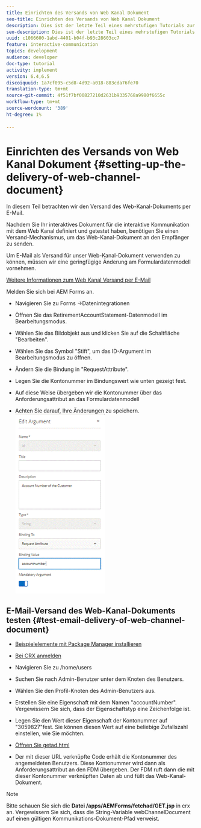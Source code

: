 ```yaml
---
title: Einrichten des Versands von Web Kanal Dokument
seo-title: Einrichten des Versands von Web Kanal Dokument
description: Dies ist der letzte Teil eines mehrstufigen Tutorials zur Erstellung Ihres ersten interaktiven Kommunikations-Dokuments. In diesem Teil betrachten wir den Versand des Web-Kanal-Dokuments per E-Mail.
seo-description: Dies ist der letzte Teil eines mehrstufigen Tutorials zur Erstellung Ihres ersten interaktiven Kommunikations-Dokuments. In diesem Teil betrachten wir den Versand des Web-Kanal-Dokuments per E-Mail.
uuid: c1066600-1abd-4401-b04f-b93c28603cc7
feature: interactive-communication
topics: development
audience: developer
doc-type: tutorial
activity: implement
version: 6.4,6.5
discoiquuid: 1a7cf095-c5d8-4d92-a018-883cda76fe70
translation-type: tm+mt
source-git-commit: 4f51f7bf00827210d2631b9335768a9980f6655c
workflow-type: tm+mt
source-wordcount: '389'
ht-degree: 1%

---
```



# Einrichten des Versands von Web Kanal Dokument {#setting-up-the-delivery-of-web-channel-document}


In diesem Teil betrachten wir den Versand des Web-Kanal-Dokuments per E-Mail.

Nachdem Sie Ihr interaktives Dokument für die interaktive Kommunikation mit dem Web Kanal definiert und getestet haben, benötigen Sie einen Versand-Mechanismus, um das Web-Kanal-Dokument an den Empfänger zu senden.

Um E-Mail als Versand für unser Web-Kanal-Dokument verwenden zu können, müssen wir eine geringfügige Änderung am Formulardatenmodell vornehmen.

[Weitere Informationen zum Web Kanal Versand per E-Mail](/help/forms/interactive-communications/delivery-of-web-channel-document-tutorial-use.md)

Melden Sie sich bei AEM Forms an.

* Navigieren Sie zu Forms ->Datenintegrationen

* Öffnen Sie das RetirementAccountStatement-Datenmodell im Bearbeitungsmodus.

* Wählen Sie das Bildobjekt aus und klicken Sie auf die Schaltfläche &quot;Bearbeiten&quot;.

* Wählen Sie das Symbol &quot;Stift&quot;, um das ID-Argument im Bearbeitungsmodus zu öffnen.

* Ändern Sie die Bindung in &quot;RequestAttribute&quot;.

* Legen Sie die Kontonummer im Bindungswert wie unten gezeigt fest.

* Auf diese Weise übergeben wir die Kontonummer über das Anforderungsattribut an das Formulardatenmodell

* Achten Sie darauf, Ihre Änderungen zu speichern.
   ![fdm](assets/requestattribute.gif)

## E-Mail-Versand des Web-Kanal-Dokuments testen {#test-email-delivery-of-web-channel-document}

* [Beispielelemente mit Package Manager installieren](assets/webchanneldelivery.zip)
* [Bei CRX anmelden](http://localhost:4502/crx/de/index.jsp#)

* Navigieren Sie zu /home/users

* Suchen Sie nach Admin-Benutzer unter dem Knoten des Benutzers.

* Wählen Sie den Profil-Knoten des Admin-Benutzers aus.

* Erstellen Sie eine Eigenschaft mit dem Namen &quot;accountNumber&quot;. Vergewissern Sie sich, dass der Eigenschaftstyp eine Zeichenfolge ist.

* Legen Sie den Wert dieser Eigenschaft der Kontonummer auf &quot;3059827&quot;fest. Sie können diesen Wert auf eine beliebige Zufallszahl einstellen, wie Sie möchten.

* [Öffnen Sie getad.html](http://localhost:4502/content/getad.html)

* Der mit dieser URL verknüpfte Code erhält die Kontonummer des angemeldeten Benutzers. Diese Kontonummer wird dann als Anforderungsattribut an den FDM übergeben. Der FDM ruft dann die mit dieser Kontonummer verknüpften Daten ab und füllt das Web-Kanal-Dokument.
>[!NOTE]
Bitte schauen Sie sich die **Datei /apps/AEMForms/fetchad/GET.jsp** in crx an. Vergewissern Sie sich, dass die String-Variable webChannelDocument auf einen gültigen Kommunikations-Dokument-Pfad verweist.
